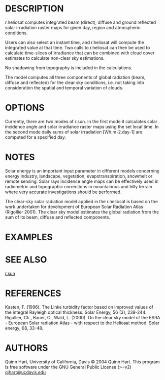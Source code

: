 # DESCRIPTION

r.heliosat computes integrated beam (direct), diffuse and ground reflected solar irradiation
raster maps for given day, region and atmospheric conditions.

Users can also select an instant time, and r.heliosat will compute the integrated value at that time. 
Two calls to r.heliosat can then be used to calculate time-slices of irradiance that can be combined 
with cloud cover estimates to calculate non-clear sky estimations.

No shadowing from topography is included in the calculations.

The model computes all three components of global radiation (beam, diffuse and reflected) for the 
clear sky conditions, i.e. not taking into consideration the spatial and temporal variation of clouds.

# OPTIONS
Currently, there are two modes of r.sun. In the first mode it calculates solar incidence angle and 
solar irradiance raster maps using the set local time. In the second mode daily sums of solar 
irradiation [Wh.m-2.day-1] are computed for a specified day.

# NOTES
Solar energy is an important input parameter in different models concerning energy industry, landscape, 
vegetation, evapotranspiration, snowmelt or remote sensing. Solar rays incidence angle maps can be 
effectively used in radiometric and topographic corrections in mountainous and hilly terrain where very 
accurate investigations should be performed.

The clear-sky solar radiation model applied in the r.heliosat is based on the work undertaken for 
development of European Solar Radiation Atlas (Rigollier 2001). The clear sky model estimates the global 
radiation from the sum of its beam, diffuse and reflected components.

# EXAMPLES

# SEE ALSO
[r.sun](https://grass.osgeo.org/grass77/manuals/r.sun.html)

# REFERENCES
Kasten, F. (1996). The Linke turbidity factor based on improved values of the integral Rayleigh optical thickness. Solar Energy, 56 (3), 239-244.
Rigollier, Ch., Bauer, O., Wald, L. (2000). On the clear sky model of the ESRA - European Solar radiation Atlas - with respect to the Heliosat method. Solar energy, 68, 33-48.

# AUTHORS
Quinn Hart, University of California, Davis
© 2004 Quinn Hart. This program is free software under the GNU General Public License (>=v2)
qjhart@ucdavis.edu
